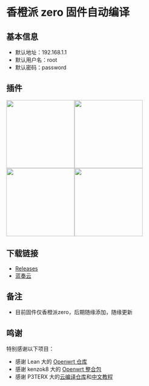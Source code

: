 # 香橙派 zero 固件自动编译


## 基本信息

- 默认地址：192.168.1.1  
- 默认用户名：root  
- 默认密码：password

## 插件
<img src="https://github.com/Gabrielxzx/Actions-OpenWrt/blob/master/assets/%E7%B3%BB%E7%BB%9F.png" width="180" /><img src="https://github.com/Gabrielxzx/Actions-OpenWrt/blob/master/assets/%E6%9C%8D%E5%8A%A1.png" width="180" /><img src="https://github.com/Gabrielxzx/Actions-OpenWrt/blob/master/assets/%E7%BD%91%E7%BB%9C%E5%AD%98%E5%82%A8.png" width="180" /><img src="https://github.com/Gabrielxzx/Actions-OpenWrt/blob/master/assets/%E7%BD%91%E7%BB%9C.png" width="180" />

## 下载链接

- [Releases](https://github.com/Gabrielxzx/Actions-OpenWrt/releases)
- [蓝奏云](https://wwi.lanzoui.com/b0ck6gm1i)

## 备注

- 目前固件仅香橙派zero，后期随缘添加，随缘更新

## 鸣谢

特别感谢以下项目：

- 感谢 Lean 大的 [Openwrt 仓库](https://github.com/coolsnowwolf/lede)
- 感谢 kenzok8 大的 [Openwrt 整合包](https://github.com/kenzok8/openwrt-packages)
- 感谢 P3TERX 大的[云编译仓库](https://github.com/P3TERX/Actions-OpenWrt)和[中文教程](https://p3terx.com/archives/build-openwrt-with-github-actions.html)  

